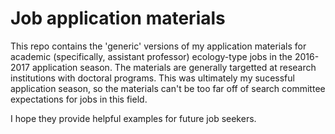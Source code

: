# Job application materials
This repo contains the 'generic' versions of my application materials for academic (specifically, assistant professor) ecology-type jobs in the 2016-2017 application season. The materials are generally targetted at research institutions with doctoral programs. This was ultimately my sucessful application season, so the materials can't be too far off of search committee expectations for jobs in this field.

 I hope they provide helpful examples for future job seekers.
